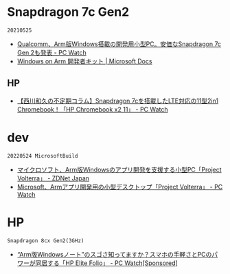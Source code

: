 #  Snapdragon 7c Gen2
`20210525`

- [Qualcomm、Arm版Windows搭載の開発用小型PC。安価なSnapdragon 7c Gen 2も発表 - PC Watch](https://pc.watch.impress.co.jp/docs/news/1326674.html)
- [Windows on Arm 開発者キット | Microsoft Docs](https://docs.microsoft.com/ja-jp/windows/arm/dev-kit)

## HP
- [【西川和久の不定期コラム】Snapdragon 7cを搭載したLTE対応の11型2in1 Chromebook！「HP Chromebook x2 11」 - PC Watch](https://pc.watch.impress.co.jp/docs/column/nishikawa/1368403.html)

# dev

`20220524 MicrosoftBuild`
- [マイクロソフト、Arm版Windowsのアプリ開発を支援する小型PC「Project Volterra」 - ZDNet Japan](https://japan.zdnet.com/article/35187943/)
- [Microsoft、Armアプリ開発用の小型デスクトップ「Project Volterra」 - PC Watch](https://pc.watch.impress.co.jp/docs/news/1411728.html)

# HP
`Snapdragon 8cx Gen2(3GHz)`
- [“Arm版Windowsノート”のスゴさ知ってますか？スマホの手軽さとPCのパワーが同居する「HP Elite Folio」 - PC Watch[Sponsored]](https://pc.watch.impress.co.jp/docs/topic/special/1359069.html)

